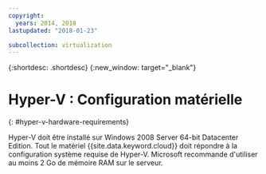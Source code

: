 ```yaml
---
copyright:
  years: 2014, 2018
lastupdated: "2018-01-23"

subcollection: virtualization
---
```

{:shortdesc: .shortdesc}
{:new_window: target="_blank"}

# Hyper-V : Configuration matérielle
{: #hyper-v-hardware-requirements}

Hyper-V doit être installé sur Windows 2008 Server 64-bit Datacenter Edition. Tout le matériel {{site.data.keyword.cloud}} doit répondre à la configuration système requise de Hyper-V. Microsoft recommande d'utiliser au moins 2 Go de mémoire RAM sur le serveur. 
